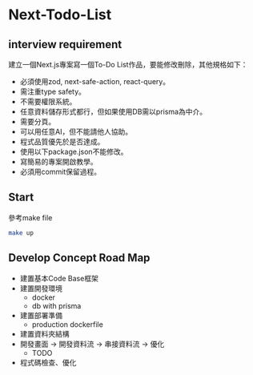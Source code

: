 # Next-Todo-List

## interview requirement

建立一個Next.js專案寫一個To-Do List作品，要能修改刪除，其他規格如下：

- 必須使用zod, next-safe-action, react-query。
- 需注重type safety。
- 不需要權限系統。
- 任意資料儲存形式都行，但如果使用DB需以prisma為中介。
- 需要分頁。
- 可以用任意AI，但不能請他人協助。
- 程式品質優先於是否達成。
- 使用以下package.json不能修改。
- 寫簡易的專案開啟教學。
- 必須用commit保留過程。

## Start
參考make file
```bash
make up
```

## Develop Concept Road Map
- 建置基本Code Base框架
- 建置開發環境
  - docker
  - db with prisma
- 建置部署準備
  - production dockerfile
- 建置資料夾結構
- 開發畫面 -> 開發資料流 -> 串接資料流 -> 優化
  - TODO
- 程式碼檢查、優化
